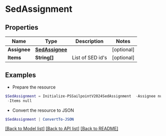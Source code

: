 # SedAssignment
## Properties

Name | Type | Description | Notes
------------ | ------------- | ------------- | -------------
**Assignee** | [**SedAssignee**](SedAssignee.md) |  | [optional] 
**Items** | **String[]** | List of SED id&#39;s | [optional] 

## Examples

- Prepare the resource
```powershell
$SedAssignment = Initialize-PSSailpointV2024SedAssignment  -Assignee null `
 -Items null
```

- Convert the resource to JSON
```powershell
$SedAssignment | ConvertTo-JSON
```

[[Back to Model list]](../README.md#documentation-for-models) [[Back to API list]](../README.md#documentation-for-api-endpoints) [[Back to README]](../README.md)


